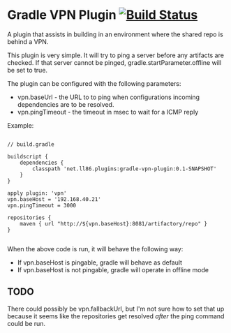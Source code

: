 Gradle VPN Plugin [![Build Status](https://buildhive.cloudbees.com/job/joemccall86/job/gradle-vpn-plugin/badge/icon)](https://buildhive.cloudbees.com/job/joemccall86/job/gradle-vpn-plugin/)
=================

A plugin that assists in building in an environment where the shared repo is 
behind a VPN.

This plugin is very simple. It will try to ping a server before any artifacts 
are checked. If that server cannot be pinged, gradle.startParameter.offline will
be set to true.

The plugin can be configured with the following parameters:

* vpn.baseUrl - the URL to to ping when configurations incoming dependencies
  are to be resolved.
* vpn.pingTimeout - the timeout in msec to wait for a ICMP reply

Example:
<pre><code>
// build.gradle

buildscript {
    dependencies {
        classpath 'net.ll86.plugins:gradle-vpn-plugin:0.1-SNAPSHOT'
    }
}

apply plugin: 'vpn'
vpn.baseHost = '192.168.40.21'
vpn.pingTimeout = 3000

repositories {
    maven { url "http://${vpn.baseHost}:8081/artifactory/repo" }
}

</code></pre>

When the above code is run, it will behave the following way:
* If vpn.baseHost is pingable, gradle will behave as default
* If vpn.baseHost is not pingable, gradle will operate in offline mode

TODO
---
There could possibly be vpn.fallbackUrl, but I'm not sure how to set that up 
because it seems like the repositories get resolved *after* the ping command 
could be run.
